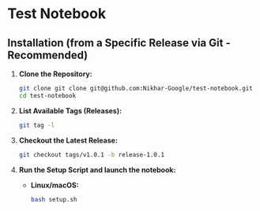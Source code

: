 # Test Notebook

## Installation (from a Specific Release via Git - Recommended)

1.  **Clone the Repository:**

    ```bash
    git clone git clone git@github.com:Nikhar-Google/test-notebook.git
    cd test-notebook
    ```

2.  **List Available Tags (Releases):**

    ```bash
    git tag -l
    ```

3.  **Checkout the Latest Release:**


    ```bash
    git checkout tags/v1.0.1 -b release-1.0.1
    ```

4.  **Run the Setup Script and launch the notebook:**

    *   **Linux/macOS:**
        ```bash
        bash setup.sh
        ```
